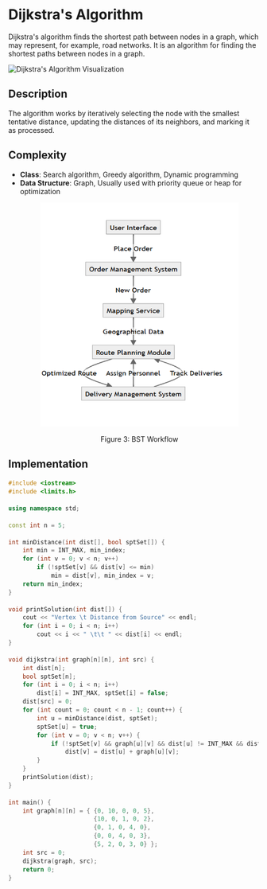 # Dijkstra's Algorithm

Dijkstra's algorithm finds the shortest path between nodes in a graph, which may represent, for example, road networks. It is an algorithm for finding the shortest paths between nodes in a graph.

![Dijkstra's Algorithm Visualization](https://upload.wikimedia.org/wikipedia/commons/5/57/Dijkstra_Animation.gif)

## Description

The algorithm works by iteratively selecting the node with the smallest tentative distance, updating the distances of its neighbors, and marking it as processed.

## Complexity

- **Class**: Search algorithm, Greedy algorithm, Dynamic programming
- **Data Structure**: Graph, Usually used with priority queue or heap for optimization
  <p  align="center">
  <img src="https://github.com/GRSampreeti/Food-Delivery-System.github.io/raw/main/Dijkstra.PNG" alt="BST Workflow" width="400" height="450"/>
  </p>
  <p  align="center">
  Figure 3: BST Workflow
  </p>

## Implementation

```cpp
#include <iostream>
#include <limits.h>

using namespace std;

const int n = 5;

int minDistance(int dist[], bool sptSet[]) {
    int min = INT_MAX, min_index;
    for (int v = 0; v < n; v++)
        if (!sptSet[v] && dist[v] <= min)
            min = dist[v], min_index = v;
    return min_index;
}

void printSolution(int dist[]) {
    cout << "Vertex \t Distance from Source" << endl;
    for (int i = 0; i < n; i++)
        cout << i << " \t\t " << dist[i] << endl;
}

void dijkstra(int graph[n][n], int src) {
    int dist[n];
    bool sptSet[n];
    for (int i = 0; i < n; i++)
        dist[i] = INT_MAX, sptSet[i] = false;
    dist[src] = 0;
    for (int count = 0; count < n - 1; count++) {
        int u = minDistance(dist, sptSet);
        sptSet[u] = true;
        for (int v = 0; v < n; v++) {
            if (!sptSet[v] && graph[u][v] && dist[u] != INT_MAX && dist[u] + graph[u][v] < dist[v])
                dist[v] = dist[u] + graph[u][v];
        }
    }
    printSolution(dist);
}

int main() {
    int graph[n][n] = { {0, 10, 0, 0, 5},
                        {10, 0, 1, 0, 2},
                        {0, 1, 0, 4, 0},
                        {0, 0, 4, 0, 3},
                        {5, 2, 0, 3, 0} };
    int src = 0;
    dijkstra(graph, src);
    return 0;
}
```
